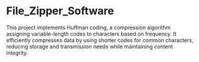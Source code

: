 # File_Zipper_Software
This project implements Huffman coding, a compression algorithm assigning variable-length codes to characters based on frequency. It efficiently compresses data by using shorter codes for common characters, reducing storage and transmission needs while maintaining content integrity.

